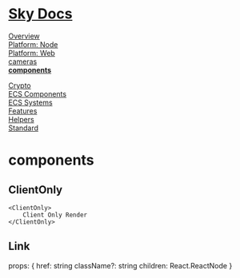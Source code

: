 <!--- This components was auto-generated using "npx sky readme" --> 

# [Sky Docs](/README.md)

[Overview](..%2Fdocs%2Foverview%2FOverview.md)   
[Platform: Node](..%2F%40node%2FPlatform%3A%20Node.md)   
[Platform: Web](..%2F%40web%2FPlatform%3A%20Web.md)   
[cameras](..%2Fcameras%2Fcameras.md)   
**[components](..%2Fcomponents%2Fcomponents.md)**   
  
[Crypto](..%2Fcrypto%2FCrypto.md)   
[ECS Components](..%2Fecs-components%2FECS%20Components.md)   
[ECS Systems](..%2Fecs-systems%2FECS%20Systems.md)   
[Features](..%2Ffeatures%2FFeatures.md)   
[Helpers](..%2Fhelpers%2FHelpers.md)   
[Standard](..%2Fstandard%2FStandard.md)   

# components

## ClientOnly

```tsx
<ClientOnly>
    Client Only Render
</ClientOnly>

```

## Link

props: { href: string className?: string children: React.ReactNode }